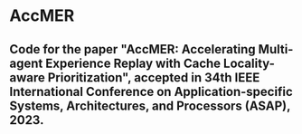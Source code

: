 # AccMER

## Code for the paper "AccMER: Accelerating Multi-agent Experience Replay with Cache Locality-aware Prioritization", accepted in 34th IEEE International Conference on Application-specific Systems, Architectures, and Processors (ASAP), 2023.
